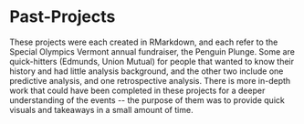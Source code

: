 # Past-Projects

These projects were each created in RMarkdown, and each refer to the Special Olympics Vermont annual fundraiser, the Penguin Plunge.
Some are quick-hitters (Edmunds, Union Mutual) for people that wanted to know their history and had little analysis background, and the other two include one predictive analysis, and one retrospective analysis. There is more in-depth work that could have been completed in these projects for a deeper understanding of the events -- the purpose of them was to provide quick visuals and takeaways in a small amount of time.
